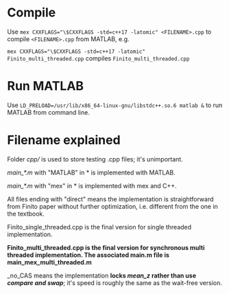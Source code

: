 # Compile
Use ```mex CXXFLAGS="\$CXXFLAGS -std=c++17 -latomic" <FILENAME>.cpp``` to compile ```<FILENAME>.cpp``` from MATLAB, e.g.

```mex CXXFLAGS="\$CXXFLAGS -std=c++17 -latomic" Finito_multi_threaded.cpp``` compiles ```Finito_multi_threaded.cpp```

# Run MATLAB
Use ```LD_PRELOAD=/usr/lib/x86_64-linux-gnu/libstdc++.so.6 matlab &``` to run MATLAB from command line.

# Filename explained
Folder _cpp/_ is used to store testing .cpp files; it's unimportant.

_main\_*.m_ with "MATLAB" in * is implemented with MATLAB.

_main\_*.m_ with "mex" in * is implemented with mex and C++.

All files ending with "direct" means the implementation is straightforward from Finito paper without further optimization, i.e. different from the one in the textbook.

Finito\_single\_threaded.cpp is the final version for single threaded implementation.

**Finito_multi_threaded.cpp is the final version for synchronous multi threaded implementation. The associated main.m file is main_mex_multi_threaded.m**

\_no\_CAS means the implementation **locks *mean\_z* rather than use _compare and swap_**; it's speed is roughly the same as the wait-free version.
